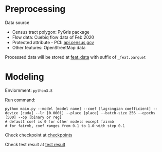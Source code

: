 # Preprocessing
Data source
- Census tract polygon: PyGris package
- Flow data: Cuebiq flow data of Feb 2020
- Protected attribute - PCI: [api.census.gov](https://api.census.gov)
- Other features: OpenStreetMap data

Processed data will be stored at [feat_data](data/processed) with suffix of `_feat.parquet`

# Modeling
Enviornment: `python3.8`

Run command: 
```[bash]
python main.py --model [model name] --coef [lagrangian coefficient] --device [cuda] --lr [0.0001] --place [place] --batch-size 256 --epochs [500] --op [binary or reg]
# default coef is 0 for other models except fairmb
# for fairmb, coef ranges from 0.1 to 1.0 with step 0.1
```
Check checkpoint at [checkpoints](/checkpoints)

Check test result at [test result](/outputs)
